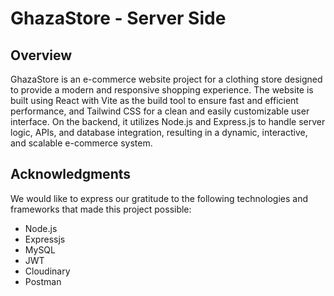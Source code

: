 # GhazaStore - Server Side

## Overview

GhazaStore is an e-commerce website project for a clothing store designed to provide a modern and responsive shopping experience. The website is built using React with Vite as the build tool to ensure fast and efficient performance, and Tailwind CSS for a clean and easily customizable user interface. On the backend, it utilizes Node.js and Express.js to handle server logic, APIs, and database integration, resulting in a dynamic, interactive, and scalable e-commerce system.

## Acknowledgments

We would like to express our gratitude to the following technologies and frameworks that made this project possible:

- Node.js
- Expressjs
- MySQL
- JWT
- Cloudinary
- Postman
